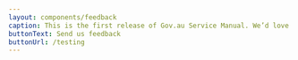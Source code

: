 ```yaml
---
layout: components/feedback
caption: This is the first release of Gov.au Service Manual. We’d love to know what’s missing or could be done better
buttonText: Send us feedback
buttonUrl: /testing
---
```

